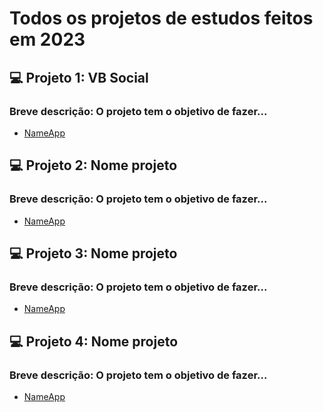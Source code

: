 # Todos os projetos de estudos feitos em 2023

## 💻 Projeto 1: VB Social
### Breve descrição: O projeto tem o objetivo de fazer...
- [NameApp](./LinkProjeto)

## 💻 Projeto 2: Nome projeto
### Breve descrição: O projeto tem o objetivo de fazer...
- [NameApp](./LinkProjeto)

## 💻 Projeto 3: Nome projeto
### Breve descrição: O projeto tem o objetivo de fazer...
- [NameApp](./LinkProjeto)

## 💻 Projeto 4: Nome projeto
### Breve descrição: O projeto tem o objetivo de fazer...
- [NameApp](./LinkProjeto)



